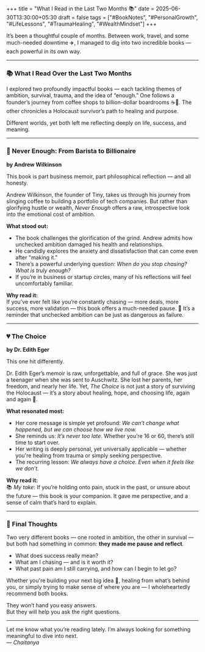 +++
title = "What I Read in the Last Two Months 📚"
date = 2025-06-30T13:30:00+05:30
draft = false
tags = ["#BookNotes", "#PersonalGrowth", "#LifeLessons", "#TraumaHealing", "#WealthMindset"]
+++


It’s been a thoughtful couple of months. Between work, travel, and some much-needed downtime ✈️, I managed to dig into two incredible books — each powerful in its own way.

---

### 📚 What I Read Over the Last Two Months

I explored two profoundly impactful books — each tackling themes of ambition, survival, trauma, and the idea of “enough.” One follows a founder’s journey from coffee shops to billion-dollar boardrooms ☕💼. The other chronicles a Holocaust survivor’s path to healing and purpose.

Different worlds, yet both left me reflecting deeply on life, success, and meaning.

---

### 🤑 Never Enough: From Barista to Billionaire  
**by Andrew Wilkinson**

This book is part business memoir, part philosophical reflection — and all honesty.

Andrew Wilkinson, the founder of Tiny, takes us through his journey from slinging coffee to building a portfolio of tech companies. But rather than glorifying hustle or wealth, *Never Enough* offers a raw, introspective look into the emotional cost of ambition.

**What stood out:**
- The book challenges the glorification of the grind. Andrew admits how unchecked ambition damaged his health and relationships.
- He candidly explores the anxiety and dissatisfaction that can come even after "making it."
- There’s a powerful underlying question: *When do you stop chasing? What is truly enough?*
- If you’re in business or startup circles, many of his reflections will feel uncomfortably familiar.

**Why read it:**  
If you’ve ever felt like you’re constantly chasing — more deals, more success, more validation — this book offers a much-needed pause. 🛑 It’s a reminder that unchecked ambition can be just as dangerous as failure.

---

### 💔 The Choice  
**by Dr. Edith Eger**

This one hit differently.

Dr. Edith Eger’s memoir is raw, unforgettable, and full of grace. She was just a teenager when she was sent to Auschwitz. She lost her parents, her freedom, and nearly her life. Yet, *The Choice* is not just a story of surviving the Holocaust — it’s a story about healing, hope, and choosing life, again and again 🌅.

**What resonated most:**
- Her core message is simple yet profound: *We can’t change what happened, but we can choose how we live now.*
- She reminds us: *It’s never too late*. Whether you’re 16 or 60, there’s still time to start over.
- Her writing is deeply personal, yet universally applicable — whether you're healing from trauma or simply seeking perspective.
- The recurring lesson: *We always have a choice. Even when it feels like we don’t.*

**Why read it:**  
📚 *My take*: If you’re holding onto pain, stuck in the past, or unsure about the future — this book is your companion. It gave me perspective, and a sense of calm that’s hard to explain.

---

### 🧭 Final Thoughts

Two very different books — one rooted in ambition, the other in survival — but both had something in common: **they made me pause and reflect**.

- What does success really mean?  
- What am I chasing — and is it worth it?  
- What past pain am I still carrying, and how can I begin to let go?

Whether you're building your next big idea 🚀, healing from what’s behind you, or simply trying to make sense of where you are — I wholeheartedly recommend both books.

They won’t hand you easy answers.  
But they will help you ask the right questions.

---

Let me know what you’re reading lately. I’m always looking for something meaningful to dive into next.  
— *Chaitanya*
